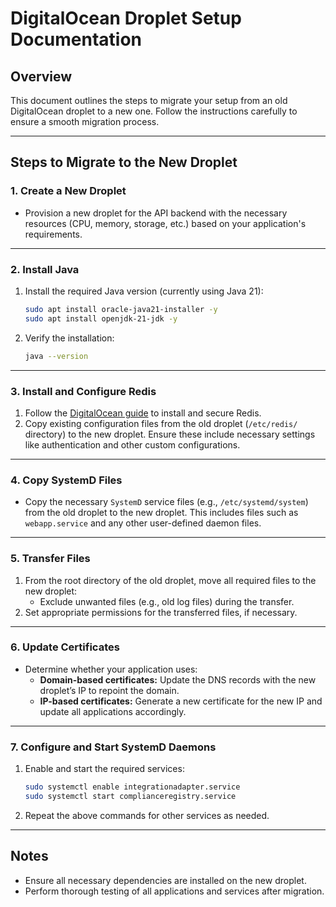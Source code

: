 # DigitalOcean Droplet Setup Documentation

## Overview
This document outlines the steps to migrate your setup from an old DigitalOcean droplet to a new one. Follow the instructions carefully to ensure a smooth migration process.

---

## Steps to Migrate to the New Droplet

### 1. Create a New Droplet
- Provision a new droplet for the API backend with the necessary resources (CPU, memory, storage, etc.) based on your application's requirements.

---

### 2. Install Java
1. Install the required Java version (currently using Java 21):
    ```bash
    sudo apt install oracle-java21-installer -y
    sudo apt install openjdk-21-jdk -y
    ```
2. Verify the installation:
    ```bash
    java --version
    ```

---

### 3. Install and Configure Redis
1. Follow the [DigitalOcean guide](https://www.digitalocean.com/community/tutorials/how-to-install-and-secure-redis-on-ubuntu-20-04) to install and secure Redis.
2. Copy existing configuration files from the old droplet (`/etc/redis/` directory) to the new droplet. Ensure these include necessary settings like authentication and other custom configurations.

---

### 4. Copy SystemD Files
- Copy the necessary `SystemD` service files (e.g., `/etc/systemd/system`) from the old droplet to the new droplet. This includes files such as `webapp.service` and any other user-defined daemon files.

---

### 5. Transfer Files
1. From the root directory of the old droplet, move all required files to the new droplet:
    - Exclude unwanted files (e.g., old log files) during the transfer.
2. Set appropriate permissions for the transferred files, if necessary.

---

### 6. Update Certificates
- Determine whether your application uses:
  - **Domain-based certificates:** Update the DNS records with the new droplet’s IP to repoint the domain.
  - **IP-based certificates:** Generate a new certificate for the new IP and update all applications accordingly.

---

### 7. Configure and Start SystemD Daemons
1. Enable and start the required services:
    ```bash
    sudo systemctl enable integrationadapter.service
    sudo systemctl start complianceregistry.service
    ```
2. Repeat the above commands for other services as needed.

---

## Notes
- Ensure all necessary dependencies are installed on the new droplet.
- Perform thorough testing of all applications and services after migration.
